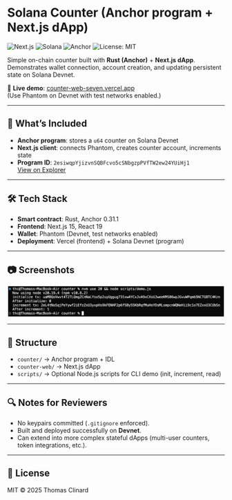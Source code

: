 # Solana Counter (Anchor program + Next.js dApp)

![Next.js](https://img.shields.io/badge/Next.js-15-black)
![Solana](https://img.shields.io/badge/Solana-Devnet-5BCE80)
![Anchor](https://img.shields.io/badge/Anchor-0.31.1-purple)
![License: MIT](https://img.shields.io/badge/License-MIT-yellow.svg)

Simple on-chain counter built with **Rust (Anchor)** + **Next.js dApp**.  
Demonstrates wallet connection, account creation, and updating persistent state on Solana Devnet.  

🔗 **Live demo**: [counter-web-seven.vercel.app](https://counter-web-seven.vercel.app/)  
(Use Phantom on Devnet with test networks enabled.)

---

## 🚀 What’s Included
- **Anchor program**: stores a `u64` counter on Solana Devnet
- **Next.js client**: connects Phantom, creates counter account, increments state
- **Program ID**: `2esiwqpYjizvnSQBFcvo5cSNbgzpPVfTW2ew24YUiHj1`  
  [View on Explorer](https://explorer.solana.com/address/2esiwqpYjizvnSQBFcvo5cSNbgzpPVfTW2ew24YUiHj1?cluster=devnet)

---

## 🛠️ Tech Stack
- **Smart contract**: Rust, Anchor 0.31.1
- **Frontend**: Next.js 15, React 19
- **Wallet**: Phantom (Devnet, test networks enabled)
- **Deployment**: Vercel (frontend) + Solana Devnet (program)

---

## 📷 Screenshots
<div align="center">
  <img src="./assets/demo-output.png" alt="CLI demo output" width="500"/>
</div>

---

## 📂 Structure
- `counter/` → Anchor program + IDL
- `counter-web/` → Next.js dApp
- `scripts/` → Optional Node.js scripts for CLI demo (init, increment, read)

---

## 🔍 Notes for Reviewers
- No keypairs committed (`.gitignore` enforced).
- Built and deployed successfully on **Devnet**.
- Can extend into more complex stateful dApps (multi-user counters, token integrations, etc.).

---

## 📜 License
MIT © 2025 Thomas Clinard

